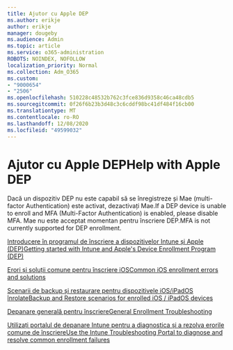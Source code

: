 ```yaml
---
title: Ajutor cu Apple DEP
ms.author: erikje
author: erikje
manager: dougeby
ms.audience: Admin
ms.topic: article
ms.service: o365-administration
ROBOTS: NOINDEX, NOFOLLOW
localization_priority: Normal
ms.collection: Adm_O365
ms.custom:
- "9000654"
- "2506"
ms.openlocfilehash: 510228c48532b762c3fce836d9358c46ca48cdb5
ms.sourcegitcommit: 0f26f6b23b3d48c3c6cddf98bc41df484f16cb00
ms.translationtype: MT
ms.contentlocale: ro-RO
ms.lasthandoff: 12/08/2020
ms.locfileid: "49599032"
---
```

# <a name="help-with-apple-dep"></a><span data-ttu-id="031bc-102">Ajutor cu Apple DEP</span><span class="sxs-lookup"><span data-stu-id="031bc-102">Help with Apple DEP</span></span>

<span data-ttu-id="031bc-103">Dacă un dispozitiv DEP nu este capabil să se înregistreze și Mae (multi-factor Authentication) este activat, dezactivați Mae.</span><span class="sxs-lookup"><span data-stu-id="031bc-103">If a DEP device is unable to enroll and MFA (Multi-Factor Authentication) is enabled, please disable MFA.</span></span> <span data-ttu-id="031bc-104">Mae nu este acceptat momentan pentru înscriere DEP.</span><span class="sxs-lookup"><span data-stu-id="031bc-104">MFA is not currently supported for DEP enrollment.</span></span>

[<span data-ttu-id="031bc-105">Introducere în programul de înscriere a dispozitivelor Intune și Apple (DEP)</span><span class="sxs-lookup"><span data-stu-id="031bc-105">Getting started with Intune and Apple's Device Enrollment Program (DEP)</span></span>](https://docs.microsoft.com/intune/enrollment/device-enrollment-program-enroll-ios)

[<span data-ttu-id="031bc-106">Erori și soluții comune pentru înscriere iOS</span><span class="sxs-lookup"><span data-stu-id="031bc-106">Common iOS enrollment errors and solutions</span></span>](https://docs.microsoft.com/intune/enrollment/troubleshoot-ios-enrollment-errors)

[<span data-ttu-id="031bc-107">Scenarii de backup și restaurare pentru dispozitivele iOS/iPadOS înrolate</span><span class="sxs-lookup"><span data-stu-id="031bc-107">Backup and Restore scenarios for enrolled iOS / iPadOS devices</span></span>](https://docs.microsoft.com/mem/intune/enrollment/backup-restore-ios)

[<span data-ttu-id="031bc-108">Depanare generală pentru înscriere</span><span class="sxs-lookup"><span data-stu-id="031bc-108">General Enrollment Troubleshooting</span></span>](https://docs.microsoft.com/intune/enrollment/troubleshoot-device-enrollment-in-intune)

[<span data-ttu-id="031bc-109">Utilizați portalul de depanare Intune pentru a diagnostica și a rezolva erorile comune de înscriere</span><span class="sxs-lookup"><span data-stu-id="031bc-109">Use the Intune Troubleshooting Portal to diagnose and resolve common enrollment failures</span></span>](https://docs.microsoft.com/intune/fundamentals/help-desk-operators)
